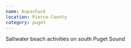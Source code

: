 ```yaml
---
name: Kopachuck
location: Pierce County
category: puget
---
```


Saltwater beach activities on south Puget Sound
